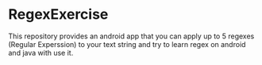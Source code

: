 # RegexExercise
This repository provides an android app that you can apply up to 5 regexes (Regular Experssion) to your text string and try to learn regex on android and java with use it.
